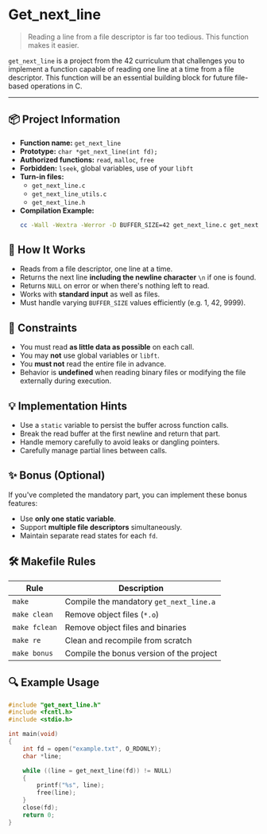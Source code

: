 # Get_next_line

> Reading a line from a file descriptor is far too tedious. This function makes it easier.

`get_next_line` is a project from the 42 curriculum that challenges you to implement a function capable of reading one line at a time from a file descriptor. This function will be an essential building block for future file-based operations in C.

---

## 📦 Project Information

- **Function name:** `get_next_line`
- **Prototype:** `char *get_next_line(int fd);`
- **Authorized functions:** `read`, `malloc`, `free`
- **Forbidden:** `lseek`, global variables, use of your `libft`
- **Turn-in files:**  
  - `get_next_line.c`  
  - `get_next_line_utils.c`  
  - `get_next_line.h`  
- **Compilation Example:**  
  ```bash
  cc -Wall -Wextra -Werror -D BUFFER_SIZE=42 get_next_line.c get_next_line_utils.c main.c

## 🧠 How It Works
- Reads from a file descriptor, one line at a time.
- Returns the next line **including the newline character** `\n` if one is found.
- Returns `NULL` on error or when there's nothing left to read.
- Works with **standard input** as well as files.
- Must handle varying `BUFFER_SIZE` values efficiently (e.g. 1, 42, 9999).

## 🚫 Constraints
- You must read **as little data as possible** on each call.
- You may **not** use global variables or `libft`.
- You **must not** read the entire file in advance.
- Behavior is **undefined** when reading binary files or modifying the file externally during execution.

## 💡 Implementation Hints
- Use a `static` variable to persist the buffer across function calls.
- Break the read buffer at the first newline and return that part.
- Handle memory carefully to avoid leaks or dangling pointers.
- Carefully manage partial lines between calls.

## ✨ Bonus (Optional)
If you've completed the mandatory part, you can implement these bonus features:
- Use **only one static variable**.
- Support **multiple file descriptors** simultaneously.
- Maintain separate read states for each `fd`.

## 🛠 Makefile Rules

| Rule         | Description                                |
|--------------|--------------------------------------------|
| `make`       | Compile the mandatory `get_next_line.a`    |
| `make clean` | Remove object files (`*.o`)                |
| `make fclean`| Remove object files and binaries           |
| `make re`    | Clean and recompile from scratch           |
| `make bonus` | Compile the bonus version of the project   |

## 🔍 Example Usage
```c
#include "get_next_line.h"
#include <fcntl.h>
#include <stdio.h>

int main(void)
{
    int fd = open("example.txt", O_RDONLY);
    char *line;

    while ((line = get_next_line(fd)) != NULL)
    {
        printf("%s", line);
        free(line);
    }
    close(fd);
    return 0;
}
```
